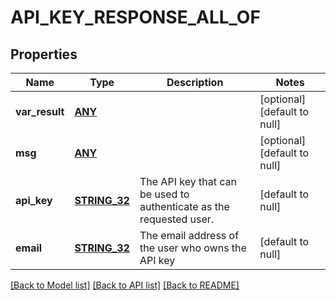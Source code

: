 # API_KEY_RESPONSE_ALL_OF

## Properties
Name | Type | Description | Notes
------------ | ------------- | ------------- | -------------
**var_result** | [**ANY**](.md) |  | [optional] [default to null]
**msg** | [**ANY**](.md) |  | [optional] [default to null]
**api_key** | [**STRING_32**](STRING_32.md) | The API key that can be used to authenticate as the requested user.  | [default to null]
**email** | [**STRING_32**](STRING_32.md) | The email address of the user who owns the API key  | [default to null]

[[Back to Model list]](../README.md#documentation-for-models) [[Back to API list]](../README.md#documentation-for-api-endpoints) [[Back to README]](../README.md)


